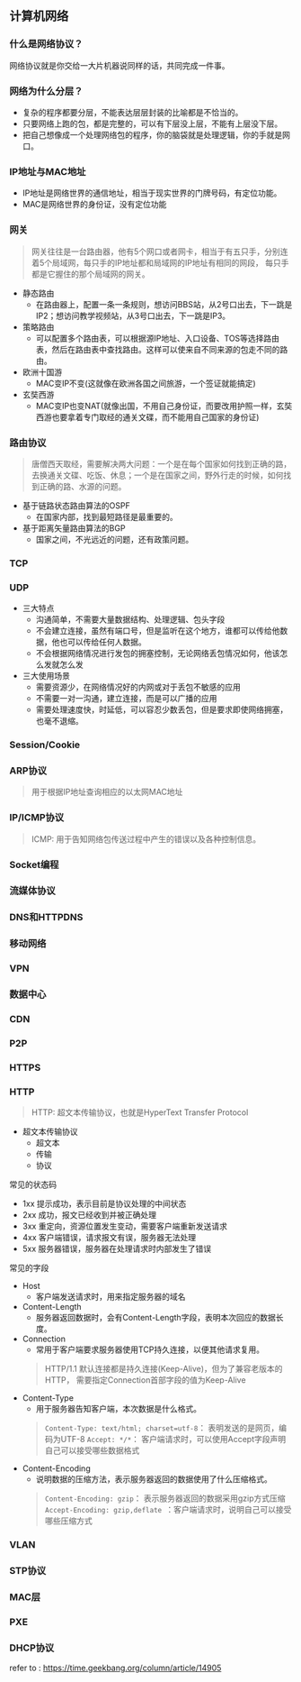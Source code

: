 ## 计算机网络



### 什么是网络协议？
网络协议就是你交给一大片机器说同样的话，共同完成一件事。
### 网络为什么分层？
- 复杂的程序都要分层，不能表达层层封装的比喻都是不恰当的。
- 只要网络上跑的包，都是完整的，可以有下层没上层，不能有上层没下层。
- 把自己想像成一个处理网络包的程序，你的脑袋就是处理逻辑，你的手就是网口。

### IP地址与MAC地址
- IP地址是网络世界的通信地址，相当于现实世界的门牌号码，有定位功能。
- MAC是网络世界的身份证，没有定位功能

### 网关
> 网关往往是一台路由器，他有5个网口或者网卡，相当于有五只手，分别连着5个局域网，每只手的IP地址都和局域网的IP地址有相同的网段，
> 每只手都是它握住的那个局域网的网关。
- 静态路由 
    - 在路由器上，配置一条一条规则，想访问BBS站，从2号口出去，下一跳是IP2；想访问教学视频站，从3号口出去，下一跳是IP3。
- 策略路由
    - 可以配置多个路由表，可以根据源IP地址、入口设备、TOS等选择路由表，然后在路由表中查找路由。这样可以使来自不同来源的包走不同的路由。
- 欧洲十国游
    - MAC变IP不变(这就像在欧洲各国之间旅游，一个签证就能搞定)
- 玄奘西游
    - MAC变IP也变NAT(就像出国，不用自己身份证，而要改用护照一样，玄奘西游也要拿着专门取经的通关文碟，而不能用自己国家的身份证)

### 路由协议
> 唐僧西天取经，需要解决两大问题：一个是在每个国家如何找到正确的路，去换通关文碟、吃饭、休息；一个是在国家之间，野外行走的时候，如何找到正确的路、水源的问题。

- 基于链路状态路由算法的OSPF
    - 在国家内部，找到最短路径是最重要的。
- 基于距离矢量路由算法的BGP
    - 国家之间，不光远近的问题，还有政策问题。
    
### TCP



    
### UDP
- 三大特点
    - 沟通简单，不需要大量数据结构、处理逻辑、包头字段
    - 不会建立连接，虽然有端口号，但是监听在这个地方，谁都可以传给他数据，他也可以传给任何人数据。
    - 不会根据网络情况进行发包的拥塞控制，无论网络丢包情况如何，他该怎么发就怎么发
- 三大使用场景
    - 需要资源少，在网络情况好的内网或对于丢包不敏感的应用
    - 不需要一对一沟通，建立连接，而是可以广播的应用
    - 需要处理速度快，时延低，可以容忍少数丢包，但是要求即使网络拥塞，也毫不退缩。


### Session/Cookie


### ARP协议
> 用于根据IP地址查询相应的以太网MAC地址
### IP/ICMP协议
> ICMP: 用于告知网络包传送过程中产生的错误以及各种控制信息。


### Socket编程



### 流媒体协议


### DNS和HTTPDNS


### 移动网络


### VPN


### 数据中心 


### CDN


### P2P


### HTTPS


### HTTP

> HTTP: 超文本传输协议，也就是HyperText Transfer Protocol

- 超文本传输协议
    - 超文本
    - 传输
    - 协议

常见的状态码
- 1xx 提示成功，表示目前是协议处理的中间状态
- 2xx 成功，报文已经收到并被正确处理
- 3xx 重定向，资源位置发生变动，需要客户端重新发送请求
- 4xx 客户端错误，请求报文有误，服务器无法处理
- 5xx 服务器错误，服务器在处理请求时内部发生了错误

常见的字段
- Host
    - 客户端发送请求时，用来指定服务器的域名
- Content-Length
    - 服务器返回数据时，会有Content-Length字段，表明本次回应的数据长度。
- Connection
    - 常用于客户端要求服务器使用TCP持久连接，以便其他请求复用。
    > HTTP/1.1 默认连接都是持久连接(Keep-Alive)，但为了兼容老版本的HTTP，
      需要指定Connection首部字段的值为Keep-Alive
- Content-Type
    - 用于服务器告知客户端，本次数据是什么格式。
    > `Content-Type: text/html; charset=utf-8`： 表明发送的是网页，编码为UTF-8
    > `Accept: */*`： 客户端请求时，可以使用Accept字段声明自己可以接受哪些数据格式
- Content-Encoding
    - 说明数据的压缩方法，表示服务器返回的数据使用了什么压缩格式。
    > `Content-Encoding: gzip`： 表示服务器返回的数据采用gzip方式压缩
    > `Accept-Encoding: gzip,deflate `：客户端请求时，说明自己可以接受哪些压缩方式
### VLAN


### STP协议


### MAC层


### PXE


### DHCP协议




refer to : https://time.geekbang.org/column/article/14905